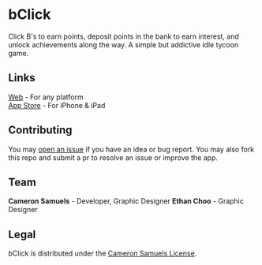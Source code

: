# bClick
Click B's to earn points, deposit points in the bank to earn interest, and unlock achievements along the way.
A simple but addictive idle tycoon game.

## Links
[Web](https://xel.company/bclick) - For any platform
<br>[App Store](https://goo.gl/cGp8bd) - For iPhone & iPad

## Contributing
You may [open an issue](https://git.io/vdqtW) if you have an idea or bug report.
You may also fork this repo and submit a pr to resolve an issue or improve the app.

## Team
**Cameron Samuels** - Developer, Graphic Designer
**Ethan Choo** - Graphic Designer

## Legal
bClick is distributed under the [Cameron Samuels License](LICENSE).
